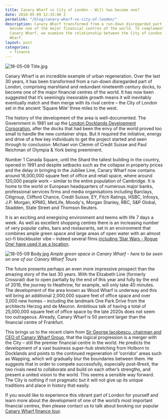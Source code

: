 ```yaml
---
title: Canary Wharf vs City of London - Will two become one?
date: 2018-05-09 12:35:00 Z
permalink: "/blog/canary-wharf-vs-city-of-london/"
description: Canary Wharf transformed from a run-down disregarded part of London to
  become one of the major financial centres of the world. To complement our tour of
  Canary Wharf, we examine the relationship between the City of London and Canary
  Wharf.
layout: post
categories:
  - finance
---
```


![18-05-09 Title.jpg](/uploads/18-05-09%20Title.jpg)

Canary Wharf is an incredible example of urban regeneration. Over the last 30 years, it has been transformed from a run-down disregarded part of London, comprising marshland and redundant nineteenth century docks, to become one of the major financial centres of the world. It has now been suggested that it’s seemingly inexorable growth means it will inevitably eventually match and then merge with its rival centre – the City of London set in the ancient ‘Square Mile’ three miles to the west.

The history of the development of the area is well-documented. The Government in 1981 set up the [London Docklands Development Corporation](http://www.lddc-history.org.uk/), after the docks that had been the envy of the world proved too small to handle the new container ships. But it required the initiative, energy and drive of a few key individuals to get the project started and seen through to conclusion: Michael von Clemm of Credit Suisse and Paul Reichman of Olympia & York being preeminent.

Number 1 Canada Square, until the Shard the tallest building in the country, opened in 1991 and despite setbacks such as the collapse in property prices and the delay in bringing in the Jubilee Line, Canary Wharf now contains around 16,000,000 square feet of office and retail space, where around 120,000 people work – similar to the entire population of Cambridge. It is home to the world or European headquarters of numerous major banks, professional services firms and media organisations including Barclays, Citigroup, Clifford Chance, Credit Suisse, EY, Fitch Ratings, HSBC, Infosys, J.P. Morgan, KPMG, MetLife, Moody's, Morgan Stanley, RBC, S&P Global, Skadden, State Street and Thomson Reuters.

It is an exciting and energising environment and teems with life 7 days a week. As well as excellent shopping centres there is an increasing number of very popular cafes, bars and restaurants, set in an environment that combines ample green space and large areas of open water with an almost sci-fi blockbuster vibe – indeed several films [including ‘Star Wars - Rogue One’ have used it as a location](https://www.theguardian.com/film/2016/apr/07/star-wars-rogue-one-london-jubilee-line-tube-station).

![18-05-09 Body.jpg](/uploads/18-05-09%20Body.jpg)
*Ample green space in Canary Wharf - here to be seen on one of our Canary Wharf Tours*

The future presents perhaps an even more impressive prospect than the amazing story of the last 30 years. With the Elizabeth Line (formerly Crossrail) due to open partially by the end of this year and fully by the end of 2019, the journey to Heathrow, for example, will only take 40 minutes. The development of the area known as Wood Wharf is underway and this will bring an additional 2,000,000 square feet of office space and over 3,000 new homes – including the landmark One Park Drive from the architects Herzog and de Meuron. Ambitious talk of having a total of 25,000,000 square feet of office space by the late 2020s does not seem too outrageous. Already, Canary Wharf is 50 percent larger than the financial centre of Frankfurt.

This brings us to the recent claim from [Sir George Iacobescu, chairman and CEO of Canary Wharf Group](https://www.standard.co.uk/business/meet-sir-george-iacobescu-the-romanian-visionary-who-transformed-docklands-a3738651.html), that the logical progression is a merger with the City – still the premier financial centre in the world. He predicts the development of a vast business super-hub stretching from Holborn to Docklands and points to the continued regeneration of ‘corridor’ areas such as Wapping, which will gradually blur the boundaries between them. He suggests that in order to compete successfully, especially post-Brexit, the two rivals need to collaborate and build on each other’s strengths, and present a united vision to the world.
This seems a sensible way forward. The City is nothing if not pragmatic but it will not give up its unique traditions and place in history that easily.

If you would like to experience this vibrant part of London for yourself and learn more about the development of one of the world’s most important financial centres, then please contact us to talk about booking our popular [Canary Wharf finance tour](https://www.insider-london.co.uk/tours/canary-wharf-finance-tour/).
